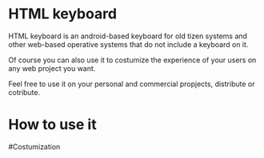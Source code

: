 # HTML keyboard
HTML keyboard is an android-based keyboard for old tizen systems and other web-based operative systems that do not include a keyboard on it.

Of course you can also use it to costumize the experience of your users on any web project you want.

Feel free to use it on your personal and commercial propjects, distribute or cotribute.

# How to use it

#Costumization

